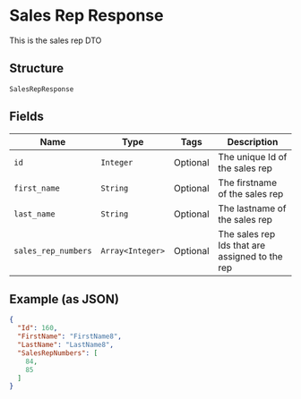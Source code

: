 
# Sales Rep Response

This is the sales rep DTO

## Structure

`SalesRepResponse`

## Fields

| Name | Type | Tags | Description |
|  --- | --- | --- | --- |
| `id` | `Integer` | Optional | The unique Id of the sales rep |
| `first_name` | `String` | Optional | The firstname of the sales rep |
| `last_name` | `String` | Optional | The lastname of the sales rep |
| `sales_rep_numbers` | `Array<Integer>` | Optional | The sales rep Ids that are assigned to the rep |

## Example (as JSON)

```json
{
  "Id": 160,
  "FirstName": "FirstName8",
  "LastName": "LastName8",
  "SalesRepNumbers": [
    84,
    85
  ]
}
```

